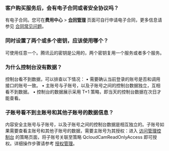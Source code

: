 

### 客户购买服务后，会有电子合同或者安全协议吗？
有电子合同。您可在**费用中心** > [**合同管理**](https://console.cloud.tencent.com/expense/contract) 页面可自行申请电子合同，更多信息请参见 [合同常见问题](https://cloud.tencent.com/document/product/555/8863)。


### 同时设置了两个或多个密钥，应该使用哪个？
可使用任意一个。腾讯云的密钥是公用的，两个密钥复用一个服务或者多个服务。

### 为什么控制台没有数据？
控制台看不到数据，可以排查以下情况：
•	需要确认当前登录的账号是否和调用接口的账号一致。
•	主账号与子账号，以及子账号之间的控制台数据独立，互相看不到数据。
•	控制台的数据展示采用 T+1 策略，即当天的控制台数据在次日才能查看。

### 子账号看不到主账号和其他子账号的数据信息？
内容安全主账号与子账号，以及子账号之间的控制台数据是相互独立的。子账号如果需要查看主账号和其他子账号的数据，需要主账号为其授权：进入 [访问管理控制台](https://console.cloud.tencent.com/cam/policy) 的策略页面，将子账号关联至策略 QcloudCamReadOnlyAccess 即可授权。详细操作步骤请参考 [授权管理](https://cloud.tencent.com/document/product/598/10602)。


